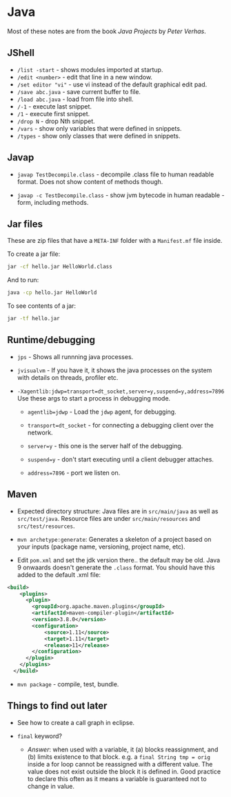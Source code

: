 # Java

Most of these notes are from the book *Java Projects* by *Peter Verhas*.

## JShell

- `/list -start` - shows modules imported at startup.
- `/edit <number>` - edit that line in a new window.
- `/set editor "vi"` - use vi instead of the default graphical edit pad.
- `/save abc.java` - save current buffer to file.
- `/load abc.java` - load from file into shell.
- `/-1` - execute last snippet.
- `/1` - execute first snippet.
- `/drop N` - drop Nth snippet.
- `/vars` - show only variables that were defined in snippets.
- `/types` - show only classes that were defined in snippets.

## Javap

- `javap TestDecompile.class` - decompile .class file to human
  readable format. Does not show content of methods though.

- `javap -c TestDecompile.class` - show jvm bytecode in human readable
  -form, including methods.

## Jar files

These are zip files that have a `META-INF` folder with a `Manifest.mf`
file inside.

To create a jar file:

``` sh
jar -cf hello.jar HelloWorld.class
```

And to run:

``` sh
java -cp hello.jar HelloWorld
```

To see contents of a jar:

``` sh
jar -tf hello.jar
```

## Runtime/debugging

- `jps` - Shows all runnning java processes.

- `jvisualvm` - If you have it, it shows the java processes on the
  system with details on threads, profiler etc.

- `-Xagentlib:jdwp=transport=dt_socket,server=y,suspend=y,address=7896`
  Use these args to start a process in debugging mode.
    - `agentlib=jdwp` - Load the `jdwp` agent, for debugging.

    - `transport=dt_socket` - for connecting a debugging client over
      the network.
    
    - `server=y` - this one is the server half of the debugging.

    - `suspend=y` - don't start executing until a client debugger
      attaches.

    - `address=7896` - port we listen on.

## Maven

- Expected directory structure: Java files are in `src/main/java` as
  well as `src/test/java`. Resource files are under
  `src/main/resources` and `src/test/resources`.

- `mvn archetype:generate`: Generates a skeleton of a project based on
  your inputs (package name, versioning, project name, etc).

- Edit `pom.xml` and set the jdk version there.. the default may be
  old. Java 9 onwaards doesn't generate the `.class` format. You
  should have this added to the default .xml file:

```xml
<build>
    <plugins>
      <plugin>
        <groupId>org.apache.maven.plugins</groupId>
        <artifactId>maven-compiler-plugin</artifactId>
        <version>3.8.0</version>
        <configuration>
            <source>1.11</source>
            <target>1.11</target>
            <release>11</release>
        </configuration>
      </plugin>
    </plugins>
  </build>
```

- `mvn package` - compile, test, bundle.

## Things to find out later

- See how to create a call graph in eclipse.

- `final` keyword?

    - *Answer*: when used with a variable, it (a) blocks reassignment,
      and (b) limits existence to that block. e.g. a `final String tmp = orig`
      inside a for loop cannot be reassigned with a different
      value. The value does not exist outside the block it is defined
      in. Good practice to declare this often as it means a variable
      is guaranteed not to change in value.